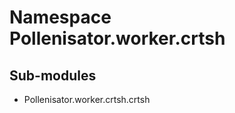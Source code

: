 Namespace Pollenisator.worker.crtsh
===================================

Sub-modules
-----------
* Pollenisator.worker.crtsh.crtsh